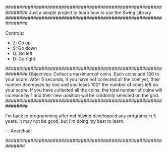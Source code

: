 ################################################################
Just a simple project to learn how to use the Swing Library
################################################################

Controls:
- Z: Go up
- S: Go down
- Q: Go left
- D: Go right

################################################################
Objectives: Collect a maximum of coins. Each coins add 100 to 
your score.
After 5 seconds, if you have not collected all the coin yet,
their number decreases by one and you loses 100* the number of
coins left on your score.
If you have collected all the coins, the total number of coins
will increase by 1 and their new position will be randomly
selected on the grid.
################################################################

I'm back to programming after not having developped any programs
in 5 years. It may not be good, but I'm doing my best to learn.

-- Anarchaël

###############################################################
